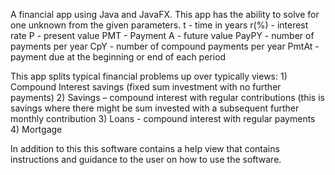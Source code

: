 A financial app using Java and JavaFX. This app has the ability to solve for one unknown from the given parameters.
    t - time in years
    r(%) - interest rate
    P - present value
    PMT - Payment
    A - future value
    PayPY - number of payments per year
    CpY - number of compound payments per year
    PmtAt - payment due at the beginning or end of each period
 
 This app splits typical financial problems up over typically views: 
    1)  Compound Interest savings (fixed sum investment with no further payments) 
    2)  Savings – compound interest with regular contributions (this is savings where 
there might be sum invested with a subsequent further monthly contribution 
    3)  Loans - compound interest with regular payments 
    4)  Mortgage 
  
  In addition to this this software contains a help view that contains instructions and guidance to the user on how to use the software.

